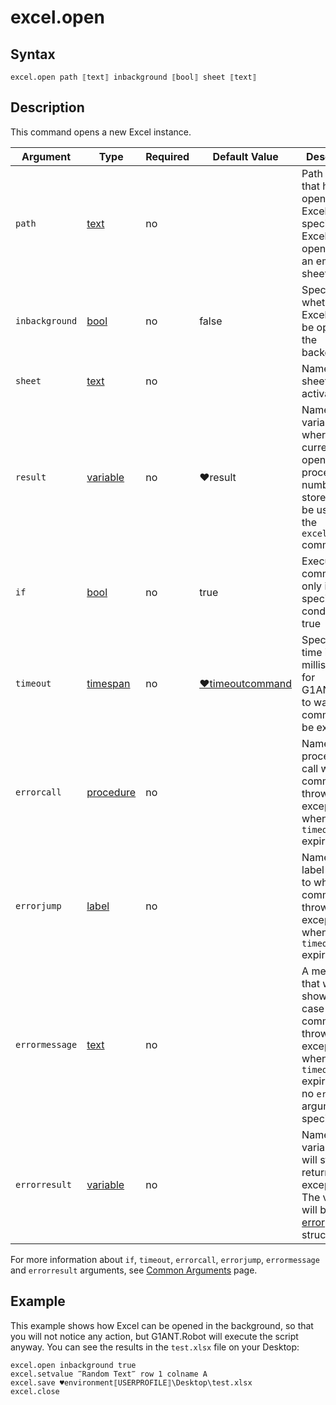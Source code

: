 # excel.open

## Syntax

```G1ANT
excel.open path ⟦text⟧ inbackground ⟦bool⟧ sheet ⟦text⟧
```

## Description

This command opens a new Excel instance.

| Argument | Type | Required | Default Value | Description |
| -------- | ---- | -------- | ------------- | ----------- |
|`path`| [text](https://manual.g1ant.com/link/G1ANT.Language/G1ANT.Language/Structures/TextStructure.md) | no |  | Path of a file that has to be opened in Excel; if not specified, Excel will be opened with an empty sheet |
|`inbackground`| [bool](https://manual.g1ant.com/link/G1ANT.Language/G1ANT.Language/Structures/BooleanStructure.md) | no | false | Specifies whether Excel should be opened in the background |
|`sheet`| [text](https://manual.g1ant.com/link/G1ANT.Language/G1ANT.Language/Structures/TextStructure.md) | no |  | Name of a sheet to be activated |
|`result`| [variable](https://github.com/G1ANT-Robot/G1ANT.Manual/blob/master/G1ANT-Language/Special-Characters/variable.md) | no | ♥result  | Name of a variable where a currently opened Excel process number is stored. It can be used in the `excel.switch` command |
| `if`           | [bool](https://manual.g1ant.com/link/G1ANT.Language/G1ANT.Language/Structures/BooleanStructure.md) | no       | true                                                        | Executes the command only if a specified condition is true   |
| `timeout`      | [timespan](https://manual.g1ant.com/link/G1ANT.Language/G1ANT.Language/Structures/TimeSpanStructure.md) | no       | [♥timeoutcommand](G1ANT.Language/G1ANT.Addon.Core/Variables/TimeoutCommandVariable.md) | Specifies time in milliseconds for G1ANT.Robot to wait for the command to be executed |
| `errorcall`    | [procedure](https://manual.g1ant.com/link/G1ANT.Language/G1ANT.Language/Structures/ProcedureStructure.md) | no       |                                                             | Name of a procedure to call when the command throws an exception or when a given `timeout` expires |
| `errorjump`    | [label](https://manual.g1ant.com/link/G1ANT.Language/G1ANT.Language/Structures/LabelStructure.md) | no       |                                                             | Name of the label to jump to when the command throws an exception or when a given `timeout` expires |
| `errormessage` | [text](https://manual.g1ant.com/link/G1ANT.Language/G1ANT.Language/Structures/TextStructure.md) | no       |                                                             | A message that will be shown in case the command throws an exception or when a given `timeout` expires, and no `errorjump` argument is specified |
| `errorresult`  | [variable](https://manual.g1ant.com/link/G1ANT.Language/G1ANT.Language/Structures/VariableStructure.md) | no       |                                                             | Name of a variable that will store the returned exception. The variable will be of [error](G1ANT.Language/G1ANT.Language/Structures/ErrorStructure.md) structure  |

For more information about `if`, `timeout`, `errorcall`, `errorjump`, `errormessage` and `errorresult` arguments, see [Common Arguments](https://manual.g1ant.com/link/G1ANT.Manual/appendices/common-arguments.md) page.

## Example

This example shows how Excel can be opened in the background, so that you will not notice any action, but G1ANT.Robot will execute the script anyway. You can see the results in the `test.xlsx` file on your Desktop:

```G1ANT
excel.open inbackground true
excel.setvalue ‴Random Text‴ row 1 colname A
excel.save ♥environment⟦USERPROFILE⟧\Desktop\test.xlsx
excel.close
```

